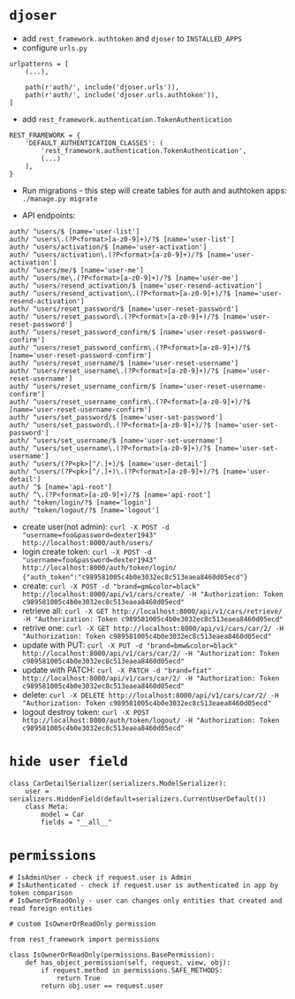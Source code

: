 `djoser`
==


- add `rest_framework.authtoken` and `djoser` to `INSTALLED_APPS`
- configure `urls.py`
```
urlpatterns = [
    (...),

    path(r'auth/', include('djoser.urls')),
    path(r'auth/', include('djoser.urls.authtoken')),
]
```
- add `rest_framework.authentication.TokenAuthentication`
```
REST_FRAMEWORK = {
    'DEFAULT_AUTHENTICATION_CLASSES': (
        'rest_framework.authentication.TokenAuthentication',
        (...)
    ),
}
```
- Run migrations - this step will create tables for auth and authtoken apps:
`./manage.py migrate`

- API endpoints:
```
auth/ ^users/$ [name='user-list']
auth/ ^users\.(?P<format>[a-z0-9]+)/?$ [name='user-list']
auth/ ^users/activation/$ [name='user-activation']
auth/ ^users/activation\.(?P<format>[a-z0-9]+)/?$ [name='user-activation']
auth/ ^users/me/$ [name='user-me']
auth/ ^users/me\.(?P<format>[a-z0-9]+)/?$ [name='user-me']
auth/ ^users/resend_activation/$ [name='user-resend-activation']
auth/ ^users/resend_activation\.(?P<format>[a-z0-9]+)/?$ [name='user-resend-activation']
auth/ ^users/reset_password/$ [name='user-reset-password']
auth/ ^users/reset_password\.(?P<format>[a-z0-9]+)/?$ [name='user-reset-password']
auth/ ^users/reset_password_confirm/$ [name='user-reset-password-confirm']
auth/ ^users/reset_password_confirm\.(?P<format>[a-z0-9]+)/?$ [name='user-reset-password-confirm']
auth/ ^users/reset_username/$ [name='user-reset-username']
auth/ ^users/reset_username\.(?P<format>[a-z0-9]+)/?$ [name='user-reset-username']
auth/ ^users/reset_username_confirm/$ [name='user-reset-username-confirm']
auth/ ^users/reset_username_confirm\.(?P<format>[a-z0-9]+)/?$ [name='user-reset-username-confirm']
auth/ ^users/set_password/$ [name='user-set-password']
auth/ ^users/set_password\.(?P<format>[a-z0-9]+)/?$ [name='user-set-password']
auth/ ^users/set_username/$ [name='user-set-username']
auth/ ^users/set_username\.(?P<format>[a-z0-9]+)/?$ [name='user-set-username']
auth/ ^users/(?P<pk>[^/.]+)/$ [name='user-detail']
auth/ ^users/(?P<pk>[^/.]+)\.(?P<format>[a-z0-9]+)/?$ [name='user-detail']
auth/ ^$ [name='api-root']
auth/ ^\.(?P<format>[a-z0-9]+)/?$ [name='api-root']
auth/ ^token/login/?$ [name='login']
auth/ ^token/logout/?$ [name='logout'] 
```
- create user(not admin):
`curl -X POST -d "username=foo&password=dexter1943" http://localhost:8000/auth/users/`
- login create token: `curl -X POST -d "username=foo&password=dexter1943" http://localhost:8000/auth/token/login/`
`{"auth_token":"c989581005c4b0e3032ec8c513eaea8460d05ecd"}`
- create: `curl -X POST -d "brand=gm&color=black" http://localhost:8000/api/v1/cars/create/ -H "Authorization: Token c989581005c4b0e3032ec8c513eaea8460d05ecd"`
- retrieve all: `curl -X GET http://localhost:8000/api/v1/cars/retrieve/ -H "Authorization: Token c989581005c4b0e3032ec8c513eaea8460d05ecd"` 
- retrive one: `curl -X GET http://localhost:8000/api/v1/cars/car/2/ -H "Authorization: Token c989581005c4b0e3032ec8c513eaea8460d05ecd"`
- update with PUT: `curl -X PUT -d "brand=bmw&color=black" http://localhost:8000/api/v1/cars/car/2/ -H "Authorization: Token c989581005c4b0e3032ec8c513eaea8460d05ecd"`
- update with PATCH: `curl -X PATCH -d "brand=fiat" http://localhost:8000/api/v1/cars/car/2/ -H "Authorization: Token c989581005c4b0e3032ec8c513eaea8460d05ecd"`
- delete: `curl -X DELETE http://localhost:8000/api/v1/cars/car/2/ -H "Authorization: Token c989581005c4b0e3032ec8c513eaea8460d05ecd"`
- logout destroy token: `curl -X POST http://localhost:8000/auth/token/logout/ -H "Authorization: Token c989581005c4b0e3032ec8c513eaea8460d05ecd"`

`hide user field`
=

```
class CarDetailSerializer(serializers.ModelSerializer):
    user = serializers.HiddenField(default=serializers.CurrentUserDefault())
    class Meta:
        model = Car
        fields = "__all__"
```

`permissions`
=

```
# IsAdminUser - check if request.user is Admin
# IsAuthenticated - check if request.user is authenticated in app by token comparison
# IsOwnerOrReadOnly - user can changes only entities that created and read foreign entities

# custom IsOwnerOrReadOnly permission

from rest_framework import permissions

class IsOwnerOrReadOnly(permissions.BasePermission):
    def has_object_permission(self, request, view, obj):
        if request.method in permissions.SAFE_METHODS:
            return True
        return obj.user == request.user

```
